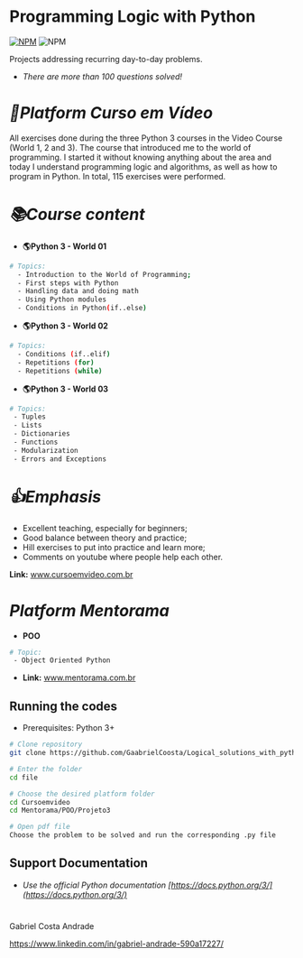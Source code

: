 # Programming Logic with Python
[![NPM](https://img.shields.io/npm/l/react)](https://github.com/GaabrielCoosta/Changelle_HandTalk/blob/main/LICENSE)
![NPM](https://img.shields.io/static/v1?label=Python&message=3.10&color=<COLOR>&logo=python)
 
 
 Projects addressing recurring day-to-day problems.
 - *There are more than 100 questions solved!*


# *🦗Platform Curso em Vídeo*

All exercises done during the three Python 3 courses in the Video Course (World 1, 2 and 3). The course that introduced me to the world of programming. I started it without knowing anything about the area and today I understand programming logic and algorithms, as well as how to program in Python. In total, 115 exercises were performed.

# *📚Course content*
- **🌎Python 3 - World 01**
```bash
# Topics:
  - Introduction to the World of Programming;
  - First steps with Python
  - Handling data and doing math
  - Using Python modules
  - Conditions in Python(if..else)
```


- **🌎Python 3 - World 02**
```bash
# Topics:
  - Conditions (if..elif)
  - Repetitions (for)
  - Repetitions (while)
```

- **🌎Python 3 - World 03**
```bash
# Topics:
 - Tuples
 - Lists
 - Dictionaries
 - Functions
 - Modularization
 - Errors and Exceptions
```
# *👍Emphasis*
- Excellent teaching, especially for beginners;
- Good balance between theory and practice;
- Hill exercises to put into practice and learn more;
- Comments on youtube where people help each other.



**Link:**
   www.cursoemvideo.com.br
    
    
    
# *Platform Mentorama*
- **POO**
```bash
# Topic:
 - Object Oriented Python
```
- **Link:**
www.mentorama.com.br

## Running the codes
- Prerequisites: Python 3+

```bash
# Clone repository
git clone https://github.com/GaabrielCoosta/Logical_solutions_with_python

# Enter the folder
cd file

# Choose the desired platform folder
cd Cursoemvideo
cd Mentorama/POO/Projeto3

# Open pdf file
Choose the problem to be solved and run the corresponding .py file
```

## Support Documentation

- *Use the official Python documentation
    [https://docs.python.org/3/](https://docs.python.org/3/)*


# 

Gabriel Costa Andrade

https://www.linkedin.com/in/gabriel-andrade-590a17227/
